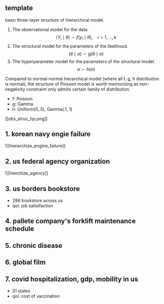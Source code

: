## template
basic three-layer structure of hierarchical model.

1. The observational model for the data.
$$
\left(Y_{i} \mid \theta\right) \sim f\left(y_{i} \mid \theta\right), \quad i=1, \ldots, k
$$
2. The structural model for the parameters of the likelihood.
$$
(\theta \mid \alpha) \sim g(\theta \mid \alpha)
$$
3. The hyperparameter model for the parameters of the structural model.
$$
\alpha \sim h(\alpha)
$$

Compared to normal-normal hierarchical model (where all f, g, h distribution is normal), the structure of Poisson model is worth memorizing as non-negativity constraint only admits certain family of distribution.
- f: Poisson
- g: Gamma
- h: Uniform(0,.5), Gamma(.1, 1)

[[obs_struc_hp.png]]

## 1. korean navy engie failure
![[hierarchize_engine_failure]]

## 2. us federal agency organization
![[hierchize_agency]]

## 3. us borders bookstore
- 286 bookstore across us
- qoi: job satisifaction

## 4. pallete company's forklift maintenance schedule

## 5. chronic disease

## 6. global film 

## 7. covid hospitalization, gdp, mobility in us
- 51 states
- qoi: cost of vaccination


